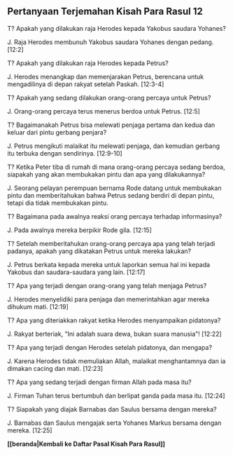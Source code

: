 ﻿## Pertanyaan Terjemahan Kisah Para Rasul 12 ##

T? Apakah yang dilakukan raja Herodes kepada Yakobus saudara Yohanes?

J. Raja Herodes membunuh Yakobus saudara Yohanes dengan pedang. [12:2]

T? Apakah yang dilakukan raja Herodes kepada Petrus?

J. Herodes menangkap dan memenjarakan Petrus, berencana untuk mengadilinya di depan rakyat setelah Paskah. [12:3-4]

T? Apakah yang sedang dilakukan orang-orang percaya untuk Petrus? 

J. Orang-orang percaya terus menerus berdoa untuk Petrus. [12:5] 

T? Bagaimanakah Petrus bisa melewati penjaga pertama dan kedua dan keluar dari pintu gerbang penjara?

J. Petrus mengikuti malaikat itu melewati penjaga, dan kemudian gerbang itu terbuka dengan sendirinya. [12:9-10] 

T? Ketika Peter tiba di rumah di mana orang-orang percaya sedang berdoa, siapakah yang akan membukakan pintu dan apa yang dilakukannya?

J. Seorang pelayan perempuan bernama Rode datang untuk membukakan pintu dan memberitahukan bahwa Petrus sedang berdiri di depan pintu, tetapi dia tidak membukakan pintu. 

T? Bagaimana pada awalnya reaksi orang percaya terhadap informasinya?

J. Pada awalnya mereka berpikir Rode gila. [12:15]

T? Setelah memberitahukan orang-orang percaya apa yang telah terjadi padanya, apakah yang dikatakan Petrus untuk mereka lakukan?

J. Petrus berkata kepada mereka untuk laporkan semua hal ini kepada Yakobus dan saudara-saudara yang lain. [12:17]

T? Apa yang terjadi dengan orang-orang yang telah menjaga Petrus?

J. Herodes menyelidiki para penjaga dan memerintahkan agar mereka dihukum mati. [12:19]

T? Apa yang diteriakkan rakyat ketika Herodes menyampaikan pidatonya?  

J. Rakyat berteriak, "Ini adalah suara dewa, bukan suara manusia"! [12:22] 

T? Apa yang terjadi dengan Herodes setelah pidatonya, dan mengapa?

J. Karena Herodes tidak memuliakan Allah, malaikat menghantamnya dan ia dimakan cacing dan mati. [12:23]

T? Apa yang sedang terjadi dengan firman Allah pada masa itu?

J. Firman Tuhan terus bertumbuh dan berlipat ganda pada masa itu. [12:24]

T? Siapakah yang diajak Barnabas dan Saulus bersama dengan mereka?

J. Barnabas dan Saulus mengajak serta Yohanes Markus bersama dengan mereka. [12:25]

__[[beranda|Kembali ke Daftar Pasal Kisah Para Rasul]]__

